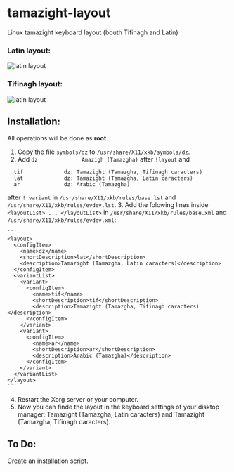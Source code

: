 # tamazight-layout
Linux tamazight keyboard layout (bouth Tifinagh and Latin)

### Latin layout: ###
![latin layout](https://raw.githubusercontent.com/nouriph/tamazight-layout/master/talatinit.png)
### Tifinagh layout: ###
![latin layout](https://raw.githubusercontent.com/nouriph/tamazight-layout/master/tifinagh.png)

Installation:
-------------
All operations will be done as **root**.

1.  Copy the file `symbols/dz` to `/usr/share/X11/xkb/symbols/dz`.
2.  Add `dz              Amazigh (Tamazgha)` after `!layout` and 
```
  tif             dz: Tamazight (Tamazgha, Tifinagh caracters)
  lat             dz: Tamazight (Tamazgha, Latin caracters)
  ar              dz: Arabic (Tamazgha)
```
after `! variant` in `/usr/share/X11/xkb/rules/base.lst` and `/usr/share/X11/xkb/rules/evdev.lst`.
3.  Add the folowing lines inside `<layoutList> ... </layoutList>` in `/usr/share/X11/xkb/rules/base.xml` and `/usr/share/X11/xkb/rules/evdev.xml`:

    ```
    <layout>
      <configItem>
        <name>dz</name>
        <shortDescription>lat</shortDescription>
        <description>Tamazight (Tamazgha, Latin caracters)</description>
      </configItem>
      <variantList>
        <variant>
          <configItem>
            <name>tif</name>
            <shortDescription>tif</shortDescription>
            <description>Tamazight (Tamazgha, Tifinagh caracters)</description>
          </configItem>
        </variant>
        <variant>
          <configItem>
            <name>ar</name>
            <shortDescription>ar</shortDescription>
            <description>Arabic (Tamazgha)</description>
          </configItem>
        </variant>
      </variantList>
    </layout>
    ```
4.  Restart the Xorg server or your computer.
5.  Now you can finde the layout in the keyboard settings of your disktop manager: 
Tamazight (Tamazgha, Latin caracters) and Tamazight (Tamazgha, Tifinagh caracters).

To Do:
------
Create an installation script.
